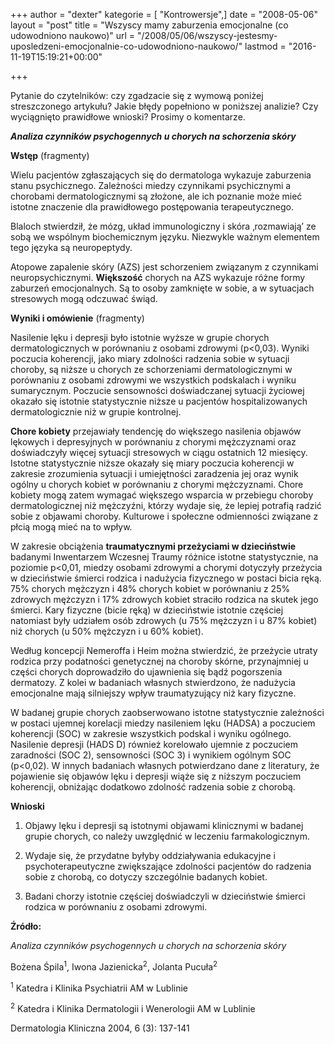 +++
author = "dexter"
kategorie = [ "Kontrowersje",]
date = "2008-05-06"
layout = "post"
title = "Wszyscy mamy zaburzenia emocjonalne (co udowodniono naukowo)"
url = "/2008/05/06/wszyscy-jestesmy-uposledzeni-emocjonalnie-co-udowodniono-naukowo/"
lastmod = "2016-11-19T15:19:21+00:00"

+++

Pytanie do czytelników: czy zgadzacie się z wymową poniżej streszczonego artykułu? Jakie błędy popełniono w poniższej analizie? Czy wyciągnięto prawidłowe wnioski? Prosimy o komentarze. 

<!--more-->

**_Analiza czynników psychogennych u chorych na schorzenia skóry_**

**Wstęp** (fragmenty)

Wielu pacjentów zgłaszających się do dermatologa wykazuje zaburzenia stanu psychicznego. Zależności miedzy czynnikami psychicznymi a chorobami dermatologicznymi są złożone, ale ich poznanie może mieć istotne znaczenie dla prawidłowego postępowania terapeutycznego.
  
Blaloch stwierdził, że mózg, układ immunologiczny i skóra ‚rozmawiają’ ze sobą we wspólnym biochemicznym języku. Niezwykle ważnym elementem tego języka są neuropeptydy.

Atopowe zapalenie skóry (AZS) jest schorzeniem związanym z czynnikami neuropsychicznymi. **Większość** chorych na AZS wykazuje różne formy zaburzeń emocjonalnych. Są to osoby zamknięte w sobie, a w sytuacjach stresowych mogą odczuwać świąd.

**Wyniki i omówienie** (fragmenty)

Nasilenie lęku i depresji było istotnie wyższe w grupie chorych dermatologicznych w porównaniu z osobami zdrowymi (p<0,03). Wyniki poczucia koherencji, jako miary zdolności radzenia sobie w sytuacji choroby, są niższe u chorych ze schorzeniami dermatologicznymi w porównaniu z osobami zdrowymi we wszystkich podskalach i wyniku sumarycznym. Poczucie sensowności doświadczanej sytuacji życiowej okazało się istotnie statystycznie niższe u pacjentów hospitalizowanych dermatologicznie niż w grupie kontrolnej.

**Chore kobiety** przejawiały tendencję do większego nasilenia objawów lękowych i depresyjnych w porównaniu z chorymi mężczyznami oraz doświadczyły więcej sytuacji stresowych w ciągu ostatnich 12 miesięcy. Istotne statystycznie niższe okazały się miary poczucia koherencji w zakresie zrozumienia sytuacji i umiejętności zaradzenia jej oraz wynik ogólny u chorych kobiet w porównaniu z chorymi mężczyznami. Chore kobiety mogą zatem wymagać większego wsparcia w przebiegu choroby dermatologicznej niż mężczyźni, którzy wydaje się, że lepiej potrafią radzić sobie z objawami choroby. Kulturowe i społeczne odmienności związane z płcią mogą mieć na to wpływ.

W zakresie obciążenia **traumatycznymi przeżyciami w dzieciństwie** badanymi Inwentarzem Wczesnej Traumy różnice istotne statystycznie, na poziomie p<0,01, miedzy osobami zdrowymi a chorymi dotyczyły przeżycia w dzieciństwie śmierci rodzica i nadużycia fizycznego w postaci bicia ręką. 75% chorych mężczyzn i 48% chorych kobiet w porównaniu z 25% zdrowych mężczyzn i 17% zdrowych kobiet straciło rodzica na skutek jego śmierci. Kary fizyczne (bicie ręką) w dzieciństwie istotnie częściej natomiast były udziałem osób zdrowych (u 75% mężczyzn i u 87% kobiet) niż chorych (u 50% mężczyzn i u 60% kobiet).
  
Według koncepcji Nemeroffa i Heim można stwierdzić, że przeżycie utraty rodzica przy podatności genetycznej na choroby skórne, przynajmniej u części chorych doprowadziło do ujawnienia się bądź pogorszenia dermatozy. Z kolei w badaniach własnych stwierdzono, że nadużycia emocjonalne mają silniejszy wpływ traumatyzujący niż kary fizyczne.
  
W badanej grupie chorych zaobserwowano istotne statystycznie zależności w postaci ujemnej korelacji miedzy nasileniem lęku (HADSA) a poczuciem koherencji (SOC) w zakresie wszystkich podskal i wyniku ogólnego. Nasilenie depresji (HADS D) również korelowało ujemnie z poczuciem zaradności (SOC 2), sensowności (SOC 3) i wynikiem ogólnym SOC (p<0,02). W innych badaniach własnych potwierdzano dane z literatury, że pojawienie się objawów lęku i depresji wiąże się z niższym poczuciem koherencji, obniżając dodatkowo zdolność radzenia sobie z chorobą.

**Wnioski**

1. Objawy lęku i depresji są istotnymi objawami klinicznymi w badanej grupie chorych, co należy uwzględnić w leczeniu farmakologicznym.
  
2. Wydaje się, że przydatne byłyby oddziaływania edukacyjne i psychoterapeutyczne zwiększające zdolności pacjentów do radzenia sobie z chorobą, co dotyczy szczególnie badanych kobiet.
  
3. Badani chorzy istotnie częściej doświadczyli w dzieciństwie śmierci rodzica w porównaniu z osobami zdrowymi.

**Źródło:**
  
_Analiza czynników psychogennych u chorych na schorzenia skóry_
  
Bożena Śpila<sup>1</sup>, Iwona Jazienicka<sup>2</sup>, Jolanta Pucuła<sup>2</sup>
  
<sup>1</sup> Katedra i Klinika Psychiatrii AM w Lublinie
  
<sup>2</sup> Katedra i Klinika Dermatologii i Wenerologii AM w Lublinie
  
Dermatologia Kliniczna 2004, 6 (3): 137-141